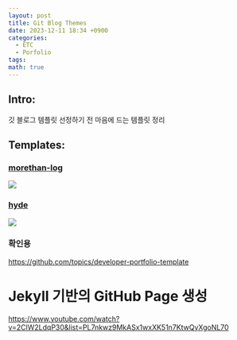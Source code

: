 ```yaml
---
layout: post
title: Git Blog Themes
date: 2023-12-11 18:34 +0900
categories:
  - ETC
  - Porfolio
tags: 
math: true
---
```


## Intro: 
깃 블로그 템플릿 선정하기 전 마음에 드는 템플릿 정리


## Templates:

### **[morethan-log](https://github.com/morethanmin/morethan-log)**

![](https://i.imgur.com/0HnpRTl.png)
### **[hyde](https://github.com/chemistryx/hyde)**

![](https://i.imgur.com/VJ6I7wS.png)

### 확인용

https://github.com/topics/developer-portfolio-template


# Jekyll 기반의 GitHub Page 생성
https://www.youtube.com/watch?v=2ClW2LdqP30&list=PL7nkwz9MkASx1wxXK51n7KtwQyXgoNL70

